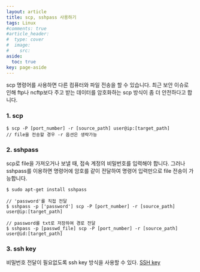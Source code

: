 ```yaml
---
layout: article
title: scp, sshpass 사용하기
tags: Linux
#comments: true
#article_header:
#  type: cover
#  image:
#    src:
aside:
  toc: true
key: page-aside
---
```


  scp 명령어를 사용하면 다른 컴퓨터와 파일 전송을 할 수 있습니다. 최근 보안 이슈로 인해 ftp나 ncftp보다 주고 받는 데이터를 암호화하는 scp 방식이 좀 더 안전하다고 합니다.

### 1. scp

    $ scp -P [port_number] -r [source_path] user@ip:[target_path]
    // file을 전송할 경우 -r 옵션은 생략가능

### 2. sshpass

  scp로 file을 가져오거나 보낼 때, 접속 계정의 비밀번호를 입력해야 합니다. 그러나 sshpass를 이용하면 명령어에 암호를 같이 전달하여 명령어 입력만으로 file 전송이 가능합니다.

    $ sudo apt-get install sshpass

    // 'password'를 직접 전달
    $ sshpass -p ['password'] scp -P [port_number] -r [source_path] user@ip:[target_path]

    // password를 txt로 저장하여 경로 전달
    $ sshpass -p [passwd_file] scp -P [port_number] -r [source_path] user@id:[target_path]

### 3. ssh key

  비밀번호 전달이 필요없도록 ssh key 방식을 사용할 수 있다. [SSH key](https://loteeyoon.github.io/2022/01/23/SSH-key.html)
